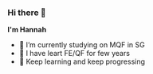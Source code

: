 ### Hi there 👋
**I'm Hannah**
- 🔭 I’m currently studying on MQF in SG
- 💬 I have leart FE/QF for few years
- 🌠 Keep learning and keep progressing

<!--
**hannahxsh/hannahxsh** is a ✨ _special_ ✨ repository because its `README.md` (this file) appears on your GitHub profile.

Here are some ideas to get you started:

- 🔭 I’m currently working on ...
- 🌱 I’m currently learning ...
- 👯 I’m looking to collaborate on ...
- 🤔 I’m looking for help with ...
- 💬 Ask me about ...
- 📫 How to reach me: ...
- 😄 Pronouns: ...
- ⚡ Fun fact: ...
-->
